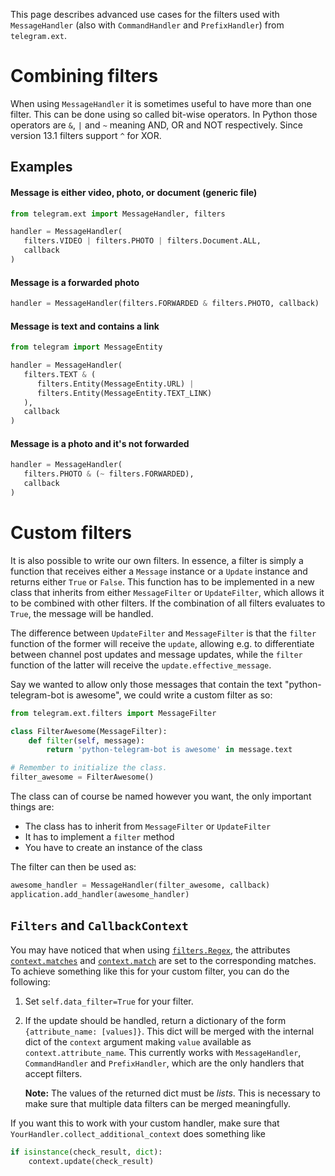 This page describes advanced use cases for the filters used with `MessageHandler` (also with `CommandHandler` and `PrefixHandler`) from `telegram.ext`.

# Combining filters
When using `MessageHandler` it is sometimes useful to have more than one filter. This can be done using so called bit-wise operators. In Python those operators are `&`, `|` and `~` meaning AND, OR and NOT respectively. Since version 13.1 filters support `^` for XOR.
## Examples
#### Message is either video, photo, or document (generic file)
``` python
from telegram.ext import MessageHandler, filters

handler = MessageHandler(
   filters.VIDEO | filters.PHOTO | filters.Document.ALL, 
   callback
)
```

#### Message is a forwarded photo
``` python
handler = MessageHandler(filters.FORWARDED & filters.PHOTO, callback)
```

#### Message is text and contains a link
``` python
from telegram import MessageEntity

handler = MessageHandler(
   filters.TEXT & (
      filters.Entity(MessageEntity.URL) |
      filters.Entity(MessageEntity.TEXT_LINK)
   ),
   callback
)
```

#### Message is a photo and it's not forwarded
``` python
handler = MessageHandler(
   filters.PHOTO & (~ filters.FORWARDED),
   callback
)
```

# Custom filters
It is also possible to write our own filters. In essence, a filter is simply a function that receives either a `Message` instance or a `Update` instance and returns either `True` or `False`. This function has to be implemented in a new class that inherits from either `MessageFilter` or `UpdateFilter`, which allows it to be combined with other filters. If the combination of all filters evaluates to `True`, the message will be handled.

The difference between `UpdateFilter` and `MessageFilter` is that the `filter` function of the former will receive the `update`, allowing e.g. to differentiate between channel post updates and message updates, while the `filter` function of the latter will receive the `update.effective_message`.

Say we wanted to allow only those messages that contain the text "python-telegram-bot is awesome", we could write a custom filter as so:

```python
from telegram.ext.filters import MessageFilter

class FilterAwesome(MessageFilter):
    def filter(self, message):
        return 'python-telegram-bot is awesome' in message.text

# Remember to initialize the class.
filter_awesome = FilterAwesome()
```

The class can of course be named however you want, the only important things are:
- The class has to inherit from `MessageFilter` or `UpdateFilter`
- It has to implement a `filter` method
- You have to create an instance of the class

The filter can then be used as:
```python
awesome_handler = MessageHandler(filter_awesome, callback)
application.add_handler(awesome_handler)
```

## `Filters` and `CallbackContext`

You may have noticed that when using [`filters.Regex`](https://python-telegram-bot.readthedocs.io/telegram.ext.filters.html#telegram.ext.filters.Regex), the attributes [`context.matches`](https://python-telegram-bot.readthedocs.io/telegram.ext.callbackcontext.html#telegram.ext.CallbackContext.matches) and [`context.match`](https://python-telegram-bot.readthedocs.io/telegram.ext.callbackcontext.html#telegram.ext.CallbackContext.match) are set to the corresponding matches. To achieve something like this for your custom filter, you can do the following:

1. Set `self.data_filter=True` for your filter.
2. If the update should be handled, return a dictionary of the form `{attribute_name: [values]}`. This dict will be merged with the internal dict of the `context` argument making `value` available as `context.attribute_name`. This currently works with `MessageHandler`, `CommandHandler` and `PrefixHandler`, which are the only handlers that accept filters.

   **Note:** The values of the returned dict must be *lists*. This is necessary to make sure that multiple data filters can be merged meaningfully.

If you want this to work with your custom handler, make sure that `YourHandler.collect_additional_context` does something like

```python
if isinstance(check_result, dict):
    context.update(check_result)
```
